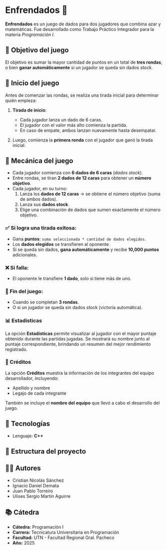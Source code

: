 # Enfrendados 🎲

**Enfrendados** es un juego de dados para dos jugadores que combina azar y matemáticas. Fue desarrollado como Trabajo Práctico Integrador para la materia *Programación I*.

## 🎯 Objetivo del juego

El objetivo es sumar la mayor cantidad de puntos en un total de **tres rondas**, o bien **ganar automáticamente** si un jugador se queda sin dados stock.

## 🔄 Inicio del juego

Antes de comenzar las rondas, se realiza una tirada inicial para determinar quién empieza:

1. **Tirada de inicio**:
   - Cada jugador lanza un dado de 6 caras.
   - El jugador con el valor más alto comienza la partida.
   - En caso de empate, ambos lanzan nuevamente hasta desempatar.

2. Luego, comienza la **primera ronda** con el jugador que ganó la tirada inicial.

## 🧩 Mecánica del juego

- Cada jugador comienza con **6 dados de 6 caras** (*dados stock*).
- Entre rondas, se tiran **2 dados de 12 caras** para obtener un **número objetivo**.
- Cada jugador, en su turno:
  1. Lanza los **dados de 12 caras** → se obtiene el número objetivo (suma de ambos dados).
  2. Lanza sus **dados stock**.
  3. Elige una combinación de dados que sumen exactamente el número objetivo.

### ✅ Si logra una tirada exitosa:
- Gana **puntos**: `suma seleccionada * cantidad de dados elegidos`.
- Los **dados elegidos** se transfieren al oponente.
- Si se queda sin dados, **gana automáticamente** y recibe **10,000 puntos** adicionales.

### ❌ Si falla:
- El oponente le transfiere **1 dado**, solo si tiene más de uno.

### 🏁 Fin del juego:
- Cuando se completan **3 rondas**.
- O si un jugador se queda sin dados stock (victoria automática).

### 📊 Estadísticas

La opción **Estadísticas** permite visualizar al jugador con el mayor puntaje obtenido durante las partidas jugadas. Se mostrará su nombre junto al puntaje correspondiente, brindando un resumen del mejor rendimiento registrado.


### 👥 Créditos

La opción **Créditos** muestra la información de los integrantes del equipo desarrollador, incluyendo:

- Apellido y nombre  
- Legajo de cada integrante

También se incluye el **nombre del equipo** que llevó a cabo el desarrollo del juego.


## 🔧 Tecnologías

- Lenguaje: **C++**

## 📁 Estructura del proyecto

## 👨‍💻 Autores

- Cristian Nicolás Sánchez
- Ignacio Daniel Demata
- Juan Pablo Torreiro
- Ulises Sergio Martín Aguirre

## 📚 Cátedra

- **Cátedra:** Programación I  
- **Carrera:** Tecnicatura Universitaria en Programación  
- **Facultad:** UTN - Facultad Regional Gral. Pacheco  
- **Año:** 2025



